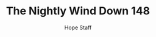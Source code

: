 ---
image: /assets/img/nwd/148_nwd_psalm_30_11_a_erv.png
title: The Nightly Wind Down 148
categories:
  - The Nightly Wind Down
author: Hope Staff
notes: The Nightly Wind Down 148
embed: >-
  EMBED_GOES_HERE
transcript: >-
  SOME LINES OF TEXT START HERE
---